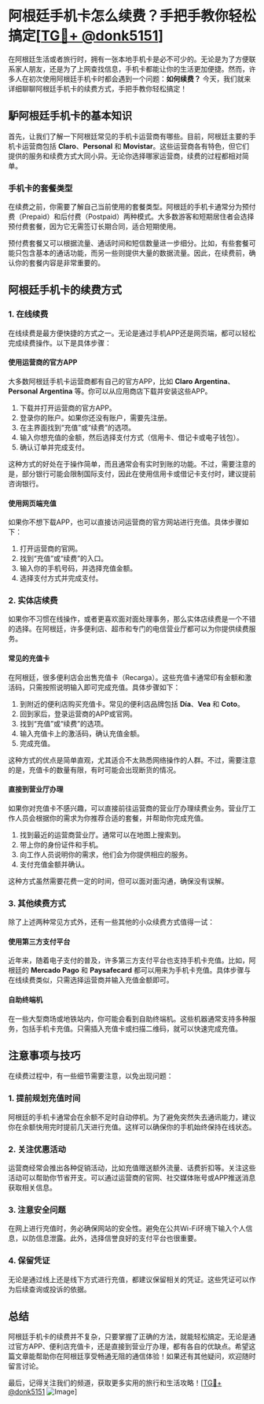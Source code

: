 # 阿根廷手机卡怎么续费？手把手教你轻松搞定[[TG💪+ @donk5151](https://t.me/s/donk5151)]

在阿根廷生活或者旅行时，拥有一张本地手机卡是必不可少的。无论是为了方便联系家人朋友，还是为了上网查找信息，手机卡都能让你的生活更加便捷。然而，许多人在初次使用阿根廷手机卡时都会遇到一个问题：**如何续费？** 今天，我们就来详细聊聊阿根廷手机卡的续费方式，手把手教你轻松搞定！

## 馿阿根廷手机卡的基本知识

首先，让我们了解一下阿根廷常见的手机卡运营商有哪些。目前，阿根廷主要的手机卡运营商包括 **Claro**、**Personal** 和 **Movistar**。这些运营商各有特色，但它们提供的服务和续费方式大同小异。无论你选择哪家运营商，续费的过程都相对简单。

### 手机卡的套餐类型

在续费之前，你需要了解自己当前使用的套餐类型。阿根廷的手机卡通常分为预付费（Prepaid）和后付费（Postpaid）两种模式。大多数游客和短期居住者会选择预付费套餐，因为它无需签订长期合同，适合短期使用。

预付费套餐又可以根据流量、通话时间和短信数量进一步细分。比如，有些套餐可能只包含基本的通话功能，而另一些则提供大量的数据流量。因此，在续费前，确认你的套餐内容是非常重要的。

## 阿根廷手机卡的续费方式

### 1. 在线续费

在线续费是最方便快捷的方式之一。无论是通过手机APP还是网页端，都可以轻松完成续费操作。以下是具体步骤：

#### 使用运营商的官方APP

大多数阿根廷手机卡运营商都有自己的官方APP，比如 **Claro Argentina**、**Personal Argentina** 等。你可以从应用商店下载并安装这些APP。

1. 下载并打开运营商的官方APP。
2. 登录你的账户。如果你还没有账户，需要先注册。
3. 在主界面找到“充值”或“续费”的选项。
4. 输入你想充值的金额，然后选择支付方式（信用卡、借记卡或电子钱包）。
5. 确认订单并完成支付。

这种方式的好处在于操作简单，而且通常会有实时到账的功能。不过，需要注意的是，部分银行可能会限制国际支付，因此在使用信用卡或借记卡支付时，建议提前咨询银行。

#### 使用网页端充值

如果你不想下载APP，也可以直接访问运营商的官方网站进行充值。具体步骤如下：

1. 打开运营商的官网。
2. 找到“充值”或“续费”的入口。
3. 输入你的手机号码，并选择充值金额。
4. 选择支付方式并完成支付。

### 2. 实体店续费

如果你不习惯在线操作，或者更喜欢面对面处理事务，那么实体店续费是一个不错的选择。在阿根廷，许多便利店、超市和专门的电信营业厅都可以为你提供续费服务。

#### 常见的充值卡

在阿根廷，很多便利店会出售充值卡（Recarga）。这些充值卡通常印有金额和激活码，只需按照说明输入即可完成充值。具体步骤如下：

1. 到附近的便利店购买充值卡。常见的便利店品牌包括 **Día**、**Vea** 和 **Coto**。
2. 回到家后，登录运营商的APP或官网。
3. 找到“充值”或“续费”的选项。
4. 输入充值卡上的激活码，确认充值金额。
5. 完成充值。

这种方式的优点是简单直观，尤其适合不太熟悉网络操作的人群。不过，需要注意的是，充值卡的数量有限，有时可能会出现断货的情况。

#### 直接到营业厅办理

如果你对充值卡不感兴趣，可以直接前往运营商的营业厅办理续费业务。营业厅工作人员会根据你的需求为你推荐合适的套餐，并帮助你完成充值。

1. 找到最近的运营商营业厅。通常可以在地图上搜索到。
2. 带上你的身份证件和手机。
3. 向工作人员说明你的需求，他们会为你提供相应的服务。
4. 支付充值金额并确认。

这种方式虽然需要花费一定的时间，但可以面对面沟通，确保没有误解。

### 3. 其他续费方式

除了上述两种常见方式外，还有一些其他的小众续费方式值得一试：

#### 使用第三方支付平台

近年来，随着电子支付的普及，许多第三方支付平台也支持手机卡充值。比如，阿根廷的 **Mercado Pago** 和 **Paysafecard** 都可以用来为手机卡充值。具体步骤与在线续费类似，只需选择运营商并输入充值金额即可。

#### 自助终端机

在一些大型商场或地铁站内，你可能会看到自助终端机。这些机器通常支持多种服务，包括手机卡充值。只需插入充值卡或扫描二维码，就可以快速完成充值。

## 注意事项与技巧

在续费过程中，有一些细节需要注意，以免出现问题：

### 1. 提前规划充值时间

阿根廷的手机卡通常会在余额不足时自动停机。为了避免突然失去通讯能力，建议你在余额快用完时提前几天进行充值。这样可以确保你的手机始终保持在线状态。

### 2. 关注优惠活动

运营商经常会推出各种促销活动，比如充值赠送额外流量、话费折扣等。关注这些活动可以帮助你节省开支。可以通过运营商的官网、社交媒体账号或APP推送消息获取相关信息。

### 3. 注意安全问题

在网上进行充值时，务必确保网站的安全性。避免在公共Wi-Fi环境下输入个人信息，以防信息泄露。此外，选择信誉良好的支付平台也很重要。

### 4. 保留凭证

无论是通过线上还是线下方式进行充值，都建议保留相关的凭证。这些凭证可以作为后续查询或投诉的依据。

## 总结

阿根廷手机卡的续费并不复杂，只要掌握了正确的方法，就能轻松搞定。无论是通过官方APP、便利店充值卡，还是直接到营业厅办理，都有各自的优缺点。希望这篇文章能帮助你在阿根廷享受畅通无阻的通信体验！如果还有其他疑问，欢迎随时留言讨论。

最后，记得关注我们的频道，获取更多实用的旅行和生活攻略！[[TG💪+ @donk5151](https://t.me/s/donk5151) ![Image](https://i.postimg.cc/rwNCRYN7/Snipaste-2025-04-30-17-27-05.png)]